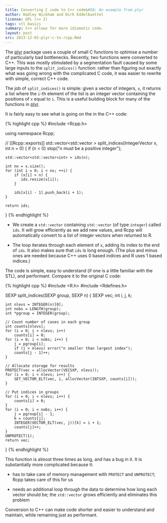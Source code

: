 ```yaml
---
title: Converting C code to C++ code&#58; An example from plyr
author: Hadley Wickham and Dirk Eddelbuettel
license: GPL (>= 2)
tags: stl basics
summary: C++ allows for more idiomatic code.
layout: post
src: 2013-12-02-plyr-c-to-rcpp.Rmd
---
```


The [plyr](http://cran.r-project.org/package=plyr) package uses a couple of 
small C functions to optimise a number of particularly bad bottlenecks. 
Recently, two functions were converted to C++. This was mostly stimulated by a 
segmentation fault caused by some large inputs to the `split_indices()` 
function: rather than figuring out exactly what was going wrong with the 
complicated C code, it was easier to rewrite with simple, correct C++ code.

The job of `split_indices()` is simple: given a vector of integers, `x`,
it returns a list where the `i`-th element of the list is an integer vector
containing the positions of `x` equal to `i`. This is a useful building block
for many of the functions in [plyr](http://cran.r-project.org/package=plyr).

It is fairly easy to see what is going on the in the C++ code:


{% highlight cpp %}
#include <Rcpp.h>

using namespace Rcpp;

// [[Rcpp::exports]]
std::vector<std::vector<int> > split_indices(IntegerVector x, int n = 0) {
    if (n < 0) stop("n must be a positive integer");
  
    std::vector<std::vector<int> > ids(n);
  
    int nx = x.size();
    for (int i = 0; i < nx; ++i) {
        if (x[i] > n) {
           ids.resize(x[i]);
        }
    
        ids[x[i] - 1].push_back(i + 1);
    }
  
    return ids;
}
{% endhighlight %}

* We create a `std::vector` containing `std::vector` (of type `integer`)
called `ids`. It will grow efficiently as we add new values, and Rcpp will
automatically convert to a list of integer vectors when returned to R.

* The loop iterates through each element of `x`, adding its index to the end
of `ids`. It also makes sure that `ids` is long enough. (The plus and minus
ones are needed because C++ uses 0 based indices and R uses 1 based
indices.)

The code is simple, easy to understand (if one is a little familiar with
the STL), and performant.  Compare it to the original C code:


{% highlight cpp %}
#include <R.h>
#include <Rdefines.h>

SEXP split_indices(SEXP group, SEXP n) {
    SEXP vec;
    int i, j, k;

    int nlevs = INTEGER(n)[0];
    int nobs = LENGTH(group);  
    int *pgroup = INTEGER(group);
  
    // Count number of cases in each group
    int counts[nlevs];
    for (i = 0; i < nlevs; i++)
        counts[i] = 0;
    for (i = 0; i < nobs; i++) {
        j = pgroup[i];
        if (j > nlevs) error("n smaller than largest index");
        counts[j - 1]++;
    }

    // Allocate storage for results
    PROTECT(vec = allocVector(VECSXP, nlevs));
    for (i = 0; i < nlevs; i++) {
        SET_VECTOR_ELT(vec, i, allocVector(INTSXP, counts[i]));
    }

    // Put indices in groups
    for (i = 0; i < nlevs; i++) {
        counts[i] = 0;
    }
    for (i = 0; i < nobs; i++) {
        j = pgroup[i] - 1;
        k = counts[j];
        INTEGER(VECTOR_ELT(vec, j))[k] = i + 1;
        counts[j]++;
    }
    UNPROTECT(1);
    return vec;
}
{% endhighlight %}

This function is almost three times as long, and has a bug in it.  It is
substantially more complicated because it:

* has to take care of memory management with `PROTECT` and `UNPROTECT`;
  Rcpp takes care of this for us

* needs an additional loop through the data to determine how long each
  vector should be; the `std::vector` grows efficiently and eliminates this
  problem

Conversion to C++ can make code shorter and easier to understand and maintain,
while remaining just as performant.

